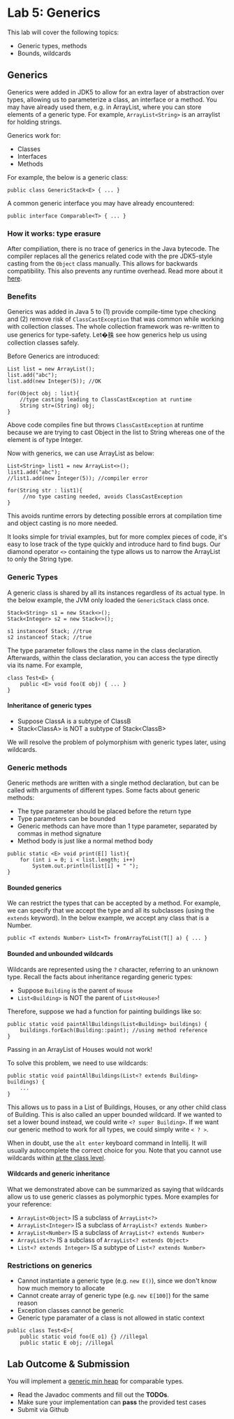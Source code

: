 # Lab 5: Generics
This lab will cover the following topics:
* Generic types, methods
* Bounds, wildcards

## Generics
Generics were added in JDK5 to allow for an extra layer of abstraction over types, allowing us to parameterize a class, an interface or a method.
You may have already used them, e.g. in ArrayList, where you can store elements of a generic type. For example, `ArrayList<String>` is an arraylist for holding strings.  

Generics work for:
* Classes
* Interfaces
* Methods

For example, the below is a generic class:
```
public class GenericStack<E> { ... }
```

A common generic interface you may have already encountered:
```
public interface Comparable<T> { ... }
```

### How it works: type erasure
After compiliation, there is no trace of generics in the Java bytecode. The compiler replaces all the generics related code with the pre JDK5-style casting from the `Object` class manually. This allows for backwards compatibility. This also prevents any runtime overhead. Read more about it [here](https://www.baeldung.com/java-type-erasure).

### Benefits

Generics was added in Java 5 to (1) provide compile-time type checking and (2) remove risk of `ClassCastException` that was common while working with collection classes. The whole collection framework was re-written to use generics for type-safety. Let�䏭 see how generics help us using collection classes safely.

Before Generics are introduced:
```
List list = new ArrayList();
list.add("abc");
list.add(new Integer(5)); //OK

for(Object obj : list){
    //type casting leading to ClassCastException at runtime
    String str=(String) obj; 
}
```
Above code compiles fine but throws `ClassCastException` at runtime because we are trying to cast Object in the list to String whereas one of the element is of type Integer.

Now with generics, we can use ArrayList as below:
```
List<String> list1 = new ArrayList<>(); 
list1.add("abc");
//list1.add(new Integer(5)); //compiler error

for(String str : list1){
     //no type casting needed, avoids ClassCastException
}
```
This avoids runtime errors by detecting possible errors at compilation time and object casting is no more needed.

It looks simple for trivial examples, but for more complex pieces of code, it's easy to lose track of the type quickly and introduce hard to find bugs. Our diamond operator `<>` containing the type allows us to narrow the ArrayList to only the String type.

### Generic Types
A generic class is shared by all its instances regardless of its actual type.
In the below example, the JVM only loaded the `GenericStack` class once.
```
Stack<String> s1 = new Stack<>();
Stack<Integer> s2 = new Stack<>(); 

s1 instanceof Stack; //true
s2 instanceof Stack; //true
```

The type parameter follows the class name in the class declaration. Afterwards, within the class declaration, you can access the type directly via its name. For example,

```
class Test<E> {
    public <E> void foo(E obj) { ... }
}
```

#### Inheritance of generic types
* Suppose ClassA is a subtype of ClassB
* Stack\<ClassA\> is NOT a subtype of Stack\<ClassB\>  

We will resolve the problem of polymorphism with generic types later, using wildcards.

### Generic methods
Generic methods are written with a single method declaration, but can be called with arguments of different types. Some facts about generic methods:
* The type parameter should be placed before the return type
* Type parameters can be bounded
* Generic methods can have more than 1 type parameter, separated by commas in method signature
* Method body is just like a normal method body
```
public static <E> void print(E[] list){
    for (int i = 0; i < list.length; i++)
        System.out.println(list[i] + " ");
}
```

#### Bounded generics
We can restrict the types that can be accepted by a method. For example, we can specify that we accept the type and all its subclasses (using the `extends` keyword). In the below example, we accept any class that is a Number.
```
public <T extends Number> List<T> fromArrayToList(T[] a) { ... }
```

#### Bounded and unbounded wildcards
Wildcards are represented using the `?` character, referring to an unknown type. Recall the facts about inheritance regarding generic types:
* Suppose `Building` is the parent of `House`
* `List<Building>` is NOT the parent of `List<House>`! 

Therefore, suppose we had a function for painting buildings like so:
```
public static void paintAllBuildings(List<Building> buildings) {
    buildings.forEach(Building::paint); //using method reference
}
```
Passing in an ArrayList of Houses would not work!

To solve this problem, we need to use wildcards:
```
public static void paintAllBuildings(List<? extends Building> buildings) {
    ...
}
```
This allows us to pass in a List of Buildings, Houses, or any other child class of Building. This is also called an upper bounded wildcard. If we wanted to set a lower bound instead, we could write ` <? super Building> `. If we want our generic method to work for all types, we could simply write ` < ? > `. 

When in doubt, use the `alt enter` keyboard command in Intellij. It will usually autocomplete the correct choice for you. Note that you cannot use wildcards within [at the class level](https://stackoverflow.com/questions/32421639/can-we-use-wildcards-at-class-level-in-java).

#### Wildcards and generic inheritance
What we demonstrated above can be summarized as saying that wildcards allow us to use generic classes as polymorphic types. More examples for your reference:  
* `ArrayList<Object>` IS a subclass of `ArrayList<?>`
* `ArrayList<Integer>` IS a subclass of `ArrayList<? extends Number>`
* `ArrayList<Number>` IS a subclass of `ArrayList<? extends Number>`
* `ArrayList<?>` IS a subclass of `ArrayList<? extends Object>`
* `List<? extends Integer>` IS a subtype of `List<? extends Number>`


### Restrictions on generics
* Cannot instantiate a generic type (e.g. `new E()`), since we don't know how much memory to allocate
* Cannot create array of generic type (e.g. `new E[100]`) for the same reason
* Exception classes cannot be generic
* Generic type paramater of a class is not allowed in static context
```
public class Test<E>{
    public static void foo(E o1) {} //illegal
    public static E obj; //illegal

```


## Lab Outcome & Submission 
You will implement a [generic min heap](https://en.wikipedia.org/wiki/Heap_(data_structure)) for comparable types.
* Read the Javadoc comments and fill out the **TODOs**.
* Make sure your implementation can **pass** the provided test cases
* Submit via Github
